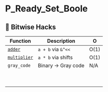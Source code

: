 # P_Ready_Set_Boole


## 🔢 Bitwise Hacks
| Function      | Description               | O   |
|--------------|--------------------------|-----|
|[`adder`](https://github.com/OnnaMcadva/P_Ready_Set_Boole/blob/main/ex00.cpp)| `a + b` via `&^<<`       | O(1)|
|[`multiplier`](https://github.com/OnnaMcadva/P_Ready_Set_Boole/blob/main/ex01.cpp)| `a * b` via shifts       | O(1)|
| `gray_code`  | Binary → Gray code       | N/A |
|              |                          |     |
|              |                          |     |
|              |                          |     |
|              |                          |     |
|              |                          |     |
|              |                          |     |
|              |                          |     |
|              |                          |     |
|              |                          |     |


